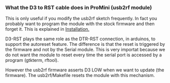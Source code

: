 ### What the D3 to RST cable does in ProMini (usb2rf module)

This is only useful if you modify the usb2rf sketch frequently. In fact you probably want to program the module with the stock firmware and then forget it. This is explained in [Installation.](help/Installation.md)

D3-RST plays the same role as the DTR-RST connection, in arduinos, to support the autoreset feature. The difference is that the reset is triggered by the firmware and not by the Serial module. This is very importat because we do not want the module to reset every time the serial port is accessed by a program (gtkterm, rftool). 

However the usb2rf firmware asserts D3 LOW when we want to update (the firmware). The usb2rf/Makefile resets the module with this mechanism.
